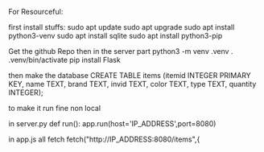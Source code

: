 For Resourceful:

first install stuffs:
sudo apt update
sudo apt upgrade
sudo apt install python3-venv
sudo apt install sqlite
sudo apt install python3-pip

Get the github Repo then in the server part 
python3 -m venv .venv
. .venv/bin/activate
pip install Flask

then make the database
CREATE TABLE items (itemid INTEGER PRIMARY KEY, name TEXT, brand TEXT, invid TEXT, color TEXT, type TEXT, quantity INTEGER);


to make it run fine non local

in server.py
def run():
    app.run(host='IP_ADDRESS',port=8080)

in app.js
all fetch
  fetch("http://IP_ADDRESS:8080/items",{
